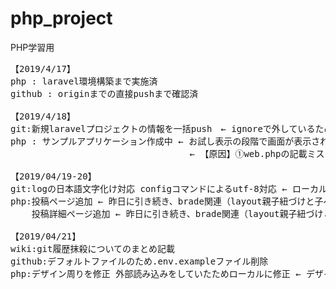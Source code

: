 # php_project
PHP学習用

<pre>
【2019/4/17】
php : laravel環境構築まで実施済
github : originまでの直接pushまで確認済

【2019/4/18】
git:新規laravelプロジェクトの情報を一括push　← ignoreで外しているため、.envなどpush出来ていないものがある（デフォルトでそうなっている）
php : サンプルアプリケーション作成中 ← お試し表示の段階で画面が表示されていない（解決）
                                  ← 【原因】①web.phpの記載ミス ②layout.blade.phpの配置場所誤りと継承記載ミス

【2019/04/19-20】
git:logの日本語文字化け対応 configコマンドによるutf-8対応 ← ローカルのみの対応 リモートブランチには未反映(てか、コミット非対称のようだ)
php:投稿ページ追加 ← 昨日に引き続き、brade関連（layout親子紐づけと子ページ追加）、コントローラ、ルーティングに関して追加実施
    投稿詳細ページ追加 ← 昨日に引き続き、brade関連（layout親子紐づけと子ページ追加）、コントローラ、ルーティングに関して追加実施

【2019/04/21】
wiki:git履歴抹殺についてのまとめ記載
github:デフォルトファイルのため.env.exampleファイル削除
php:デザイン周りを修正 外部読み込みをしていたためローカルに修正 ← デザイン修正を柔軟にするため
</pre>
